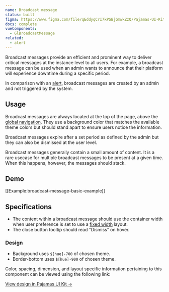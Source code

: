```yaml
---
name: Broadcast message
status: built
figma: https://www.figma.com/file/qEddyqCrI7kPSBjGmwkZzQ/Pajamas-UI-Kit?node-id=425%3A6
docs: complete
vueComponents:
  - GlBroadcastMessage
related:
  - alert
---
```


Broadcast messages provide an efficient and prominent way to deliver critical messages at the instance level to all users. For example, a broadcast message can be used when an admin wants to announce that their platform will experience downtime during a specific period.

In comparison with an [alert](/components/alert), broadcast messages are created by an admin and not triggered by the system.

## Usage

Broadcast messages are always located at the top of the page, above the [global navigation](/regions/navigation). They use a background color that matches the available theme colors but should stand apart to ensure users notice the information.

Broadcast messages expire after a set period as defined by the admin but they can also be dismissed at the user level.

Broadcast messages generally contain a small amount of content. It is a rare usecase for multiple broadcast messages to be present at a given time. When this happens, however, the messages should stack.

## Demo

[[Example:broadcast-message-basic-example]]

## Specifications

- The content within a broadcast message should use the container width when user preference is set to use a [fixed width](https://docs.gitlab.com/ee/user/profile/preferences.html#layout-width) layout.
- The close button tooltip should read “Dismiss” on hover.

### Design

- Background uses `$[hue]-700` of chosen theme.
- Border-bottom uses `$[hue]-900` of chosen theme.

Color, spacing, dimension, and layout specific information pertaining to this component can be viewed using the following link:

[View design in Pajamas UI Kit →](https://www.figma.com/file/qEddyqCrI7kPSBjGmwkZzQ/Pajamas-UI-Kit-Beta?node-id=1501%3A1583)
